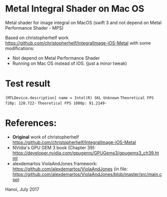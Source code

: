 # Metal Integral Shader on Mac OS
Metal shader for image integral on MacOS (swift 3 and not depend on Metal Performance Shader - MPS)

Based on christopherhelf work https://github.com/christopherhelf/IntegralImage-iOS-Metal with some modifications:
 * Not depend on Metal Performance Shader
 * Running on Mac OS instead of iOS. (just a minor tweak)

# Test result
`[MTLDevice.description] name = Intel(R) SKL Unknown`
`Theoretical FPS 720p: 120.722·`
`Theoretical FPS 1080p: 91.2149·`

# References:
 * **Original** work of christopherhelf https://github.com/christopherhelf/IntegralImage-iOS-Metal
 * NVidia's GPU GEM 3 book (Chapter 39): https://developer.nvidia.com/gpugems/GPUGems3/gpugems3_ch39.html
 * alexdemartos ViolaAndJones framework: https://github.com/alexdemartos/ViolaAndJones (in file: https://github.com/alexdemartos/ViolaAndJones/blob/master/src/main.cpp)

Hanoi, July 2017
